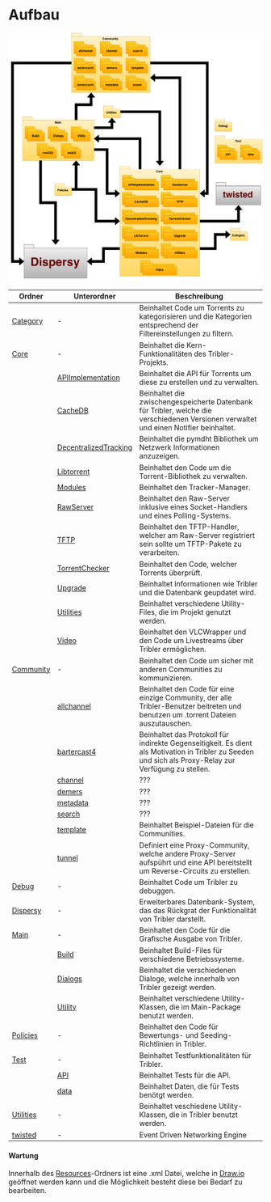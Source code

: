 # Aufbau

![Structural View](../Resources/Structure_Diagram.png)

| Ordner                                            | Unterordner                                                   | Beschreibung   |
|---------------------------------------------------|---------------------------------------------------------------|---------------|
| [Category](/Tribler/Category)                     | -                                                             | Beinhaltet Code um Torrents zu kategorisieren und die Kategorien entsprechend der Filtereinstellungen zu filtern.               |
| [Core](/Tribler/Core)                             | -                                                             | Beinhaltet die Kern-Funktionalitäten des Tribler-Projekts.                                                     |
|                                                   | [APIImplementation](/Tribler/Core/APIImplementation)          | Beinhaltet die API für Torrents um diese zu erstellen und zu verwalten.             |
|                                                   | [CacheDB](/Tribler/Core/CacheDB)                              | Beinhaltet die zwischengespeicherte Datenbank für Tribler, welche die verschiedenen Versionen verwaltet und einen Notifier beinhaltet.              |
|                                                   | [DecentralizedTracking](/Tribler/Core/DecentralizedTracking)  | Beinhaltet die pymdht Bibliothek um Netzwerk Informationen anzuzeigen.              |
|                                                   | [Libtorrent](/Tribler/Core/Libtorrent)                        | Beinhaltet den Code um die Torrent-Bibliothek zu verwalten.              |
|                                                   | [Modules](/Tribler/Core/Modules)                              | Beinhaltet den Tracker-Manager.              |
|                                                   | [RawServer](/Tribler/Core/RawServer)                          | Beinhaltet den Raw-Server inklusive eines Socket-Handlers und eines Polling-Systems.              |
|                                                   | [TFTP](/Tribler/Core/TFTP)                                    | Beinhaltet den TFTP-Handler, welcher am Raw-Server registriert sein sollte um TFTP-Pakete zu verarbeiten.              |
|                                                   | [TorrentChecker](/Tribler/Core/TorrentChecker)                | Beinhaltet den Code, welcher Torrents überprüft.              |
|                                                   | [Upgrade](/Tribler/Core/Upgrade)                              | Beinhaltet Informationen wie Tribler und die Datenbank geupdatet wird.              |
|                                                   | [Utilities](/Tribler/Core/Utilities)                          | Beinhaltet verschiedene Utility-Files, die im Projekt genutzt werden.              |
|                                                   | [Video](/Tribler/Core/Video)                                  | Beinhaltet den VLCWrapper und den Code um Livestreams über Tribler ermöglichen.              |
| [Community](/Tribler/community)                   | -                                                             | Beinhaltet den Code um sicher mit anderen Communities zu kommunizieren.              |
|                                                   | [allchannel](/Tribler/community/allchannel)                   | Beinhaltet den Code für eine einzige Community, der alle Tribler-Benutzer beitreten und benutzen um .torrent Dateien auszutauschen.              |
|                                                   | [bartercast4](/Tribler/community/bartercast4)                 | Beinhaltet das Protokoll für indirekte Gegenseitigkeit. Es dient als Motivation in Tribler zu Seeden und sich als Proxy-Relay zur Verfügung zu stellen.              |
|                                                   | [channel](/Tribler/community/channel)                         | ???              |
|                                                   | [demers](/Tribler/community/demers)                           | ???              |
|                                                   | [metadata](/Tribler/community/metadata)                       | ???              |
|                                                   | [search](/Tribler/community/search)                           | ???              |
|                                                   | [template](/Tribler/community/template)                       | Beinhaltet Beispiel-Dateien für die Communities.              |
|                                                   | [tunnel](/Tribler/community/tunnel)                           | Definiert eine Proxy-Community, welche andere Proxy-Server aufspührt und eine API bereitstellt um Reverse-Circuits zu erstellen.              |
| [Debug](/Tribler/Debug)                           | -                                                             | Beinhaltet Code um Tribler zu debuggen.              |
| [Dispersy](https://github.com/Tribler/dispersy)   | -                                                             | Erweiterbares Datenbank-System, das das Rückgrat der Funktionalität von Tribler darstellt.       |
| [Main](/Tribler/Main)                             | -                                                             | Beinhaltet den Code für die Grafische Ausgabe von Tribler.              |
|                                                   | [Build](/Tribler/Main/Build)                                  | Beinhaltet Build-Files für verschiedene Betriebssysteme.              |
|                                                   | [Dialogs](/Tribler/Main/Dialogs)                              | Beinhaltet die verschiedenen Dialoge, welche innerhalb von Tribler gezeigt werden.              |
|                                                   | [Utility](/Tribler/Main/Utility)                              | Beinhaltet verschiedene Utility-Klassen, die im Main-Package benutzt werden.              |
| [Policies](/Tribler/Policies)                     | -                                                             | Beinhaltet den Code für Bewertungs- und Seeding-Richtlinien in Tribler.              |
| [Test](/Tribler/Test)                             | -                                                             | Beinhaltet Testfunktionalitäten für Tribler.              |
|                                                   | [API](/Tribler/Test/API)                                      | Beinhaltet Tests für die API.              |
|                                                   | [data](/Tribler/Test/data)                                    | Beinhaltet Daten, die für Tests benötgt werden.              |
| [Utilities](/Tribler/Utilities)                   | -                                                             | Beinhaltet veschiedene Utility-Klassen, die in Tribler benutzt werden.               |
| [twisted](https://github.com/twisted)             | -                                                             | Event Driven Networking Engine        |

#### Wartung
Innerhalb des [Resources](../Resources)-Ordners ist eine .xml Datei, welche in [Draw.io](https://www.draw.io) geöffnet werden kann und die Möglichkeit besteht diese bei Bedarf zu bearbeiten.
